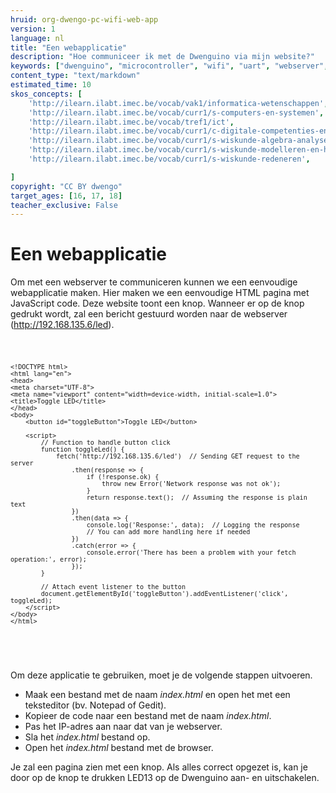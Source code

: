 ```yaml
---
hruid: org-dwengo-pc-wifi-web-app
version: 1
language: nl
title: "Een webapplicatie"
description: "Hoe communiceer ik met de Dwenguino via mijn website?"
keywords: ["dwenguino", "microcontroller", "wifi", "uart", "webserver", "web", "internet", "webapplicatie"]
content_type: "text/markdown"
estimated_time: 10
skos_concepts: [
    'http://ilearn.ilabt.imec.be/vocab/vak1/informatica-wetenschappen', 
    'http://ilearn.ilabt.imec.be/vocab/curr1/s-computers-en-systemen',
    'http://ilearn.ilabt.imec.be/vocab/tref1/ict',
    'http://ilearn.ilabt.imec.be/vocab/curr1/c-digitale-competenties-en-mediawijsheid',
    'http://ilearn.ilabt.imec.be/vocab/curr1/s-wiskunde-algebra-analyse',
    'http://ilearn.ilabt.imec.be/vocab/curr1/s-wiskunde-modelleren-en-heuristiek',
    'http://ilearn.ilabt.imec.be/vocab/curr1/s-wiskunde-redeneren',

]
copyright: "CC BY dwengo"
target_ages: [16, 17, 18]
teacher_exclusive: False
---
```


# Een webapplicatie

Om met een webserver te communiceren kunnen we een eenvoudige webapplicatie maken. Hier maken we een eenvoudige HTML pagina met JavaScript code. Deze website toont een knop. Wanneer er op de knop gedrukt wordt, zal een bericht gestuurd worden naar de webserver (http://192.168.135.6/led).


<div class="dwengo-content dwengo-code-simulator">
    <pre>
<code class="language-html" data-filename="filename.cpp">

    <!DOCTYPE html>
    <html lang="en">
    <head>
    <meta charset="UTF-8">
    <meta name="viewport" content="width=device-width, initial-scale=1.0">
    <title>Toggle LED</title>
    </head>
    <body>
        <button id="toggleButton">Toggle LED</button>

        <script>
            // Function to handle button click
            function toggleLed() {
                fetch('http://192.168.135.6/led')  // Sending GET request to the server
                    .then(response => {
                        if (!response.ok) {
                            throw new Error('Network response was not ok');
                        }
                        return response.text();  // Assuming the response is plain text
                    })
                    .then(data => {
                        console.log('Response:', data);  // Logging the response
                        // You can add more handling here if needed
                    })
                    .catch(error => {
                        console.error('There has been a problem with your fetch operation:', error);
                    });
            }

            // Attach event listener to the button
            document.getElementById('toggleButton').addEventListener('click', toggleLed);
        </script>
    </body>
    </html>


</code>
    </pre>
</div>

Om deze applicatie te gebruiken, moet je de volgende stappen uitvoeren.

- Maak een bestand met de naam *index.html* en open het met een teksteditor (bv. Notepad of Gedit).
- Kopieer de code naar een bestand met de naam *index.html*.
- Pas het IP-adres aan naar dat van je webserver.
- Sla het *index.html* bestand op. 
- Open het *index.html* bestand met de browser.

Je zal een pagina zien met een knop. Als alles correct opgezet is, kan je door op de knop te drukken LED13 op de Dwenguino aan- en uitschakelen.


